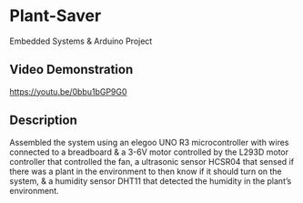 # Plant-Saver

Embedded Systems & Arduino Project

## Video Demonstration

https://youtu.be/0bbu1bGP9G0

## Description

Assembled the system using an elegoo UNO R3 microcontroller with wires connected to a breadboard & a 3-6V motor controlled by the L293D motor controller that controlled the fan, a ultrasonic sensor HCSR04 that sensed if there was a plant in the environment to then know if it should turn on the system, & a humidity sensor DHT11 that detected the humidity in the plant’s environment.
